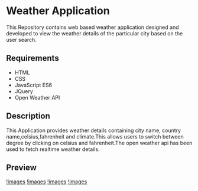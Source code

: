 # Weather Application
This Repository contains web based weather application designed and developed to view the weather details of the particular city based on the user search. 

## Requirements
* HTML
* CSS
* JavaScript ES6
* JQuery
* Open Weather API

## Description
 This Application provides weather details containing city name, country name,celsius,fahrenheit and climate.This allows users to switch between degree by clicking on celsius and fahrenheit.The open weather api has been used to fetch realtime weather details.

## Preview
[!images](./images/one.png)
[!images](./images/two.png)
[!images](./images/three.png)
[!images](./images/four.png)


